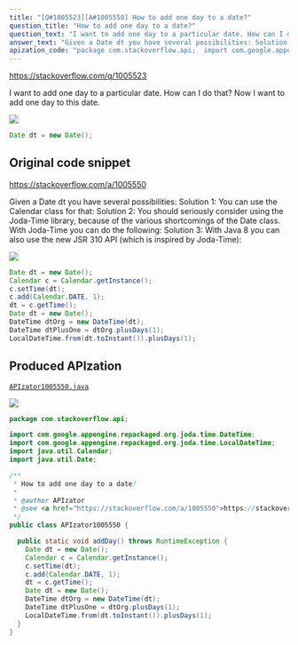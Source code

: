 ```yaml
---
title: "[Q#1005523][A#1005550] How to add one day to a date?"
question_title: "How to add one day to a date?"
question_text: "I want to add one day to a particular date. How can I do that? Now I want to add one day to this date."
answer_text: "Given a Date dt you have several possibilities: Solution 1: You can use the Calendar class for that: Solution 2: You should seriously consider using the Joda-Time library, because of the various shortcomings of the Date class. With Joda-Time you can do the following: Solution 3: With Java 8 you can also use the new JSR 310 API (which is inspired by Joda-Time):"
apization_code: "package com.stackoverflow.api;  import com.google.appengine.repackaged.org.joda.time.DateTime; import com.google.appengine.repackaged.org.joda.time.LocalDateTime; import java.util.Calendar; import java.util.Date;  /**  * How to add one day to a date?  *  * @author APIzator  * @see <a href=\"https://stackoverflow.com/a/1005550\">https://stackoverflow.com/a/1005550</a>  */ public class APIzator1005550 {    public static void addDay() throws RuntimeException {     Date dt = new Date();     Calendar c = Calendar.getInstance();     c.setTime(dt);     c.add(Calendar.DATE, 1);     dt = c.getTime();     Date dt = new Date();     DateTime dtOrg = new DateTime(dt);     DateTime dtPlusOne = dtOrg.plusDays(1);     LocalDateTime.from(dt.toInstant()).plusDays(1);   } }"
---
```


https://stackoverflow.com/q/1005523

I want to add one day to a particular date. How can I do that?
Now I want to add one day to this date.


<div class="code-logo"><img src="/stackoverflow.png" /></div>

```java
Date dt = new Date();
```


## Original code snippet

https://stackoverflow.com/a/1005550

Given a Date dt you have several possibilities:
Solution 1: You can use the Calendar class for that:
Solution 2: You should seriously consider using the Joda-Time library, because of the various shortcomings of the Date class. With Joda-Time you can do the following:
Solution 3: With Java 8 you can also use the new JSR 310 API (which is inspired by Joda-Time):

<div class="code-logo"><img src="/stackoverflow.png" /></div>

```java
Date dt = new Date();
Calendar c = Calendar.getInstance(); 
c.setTime(dt); 
c.add(Calendar.DATE, 1);
dt = c.getTime();
Date dt = new Date();
DateTime dtOrg = new DateTime(dt);
DateTime dtPlusOne = dtOrg.plusDays(1);
LocalDateTime.from(dt.toInstant()).plusDays(1);
```

## Produced APIzation

[`APIzator1005550.java`](https://github.com/pasqualesalza/apization-temp-data/raw/master/search/APIzator1005550.java)

<div class="code-logo"><img src="/apizator.png" /></div>

```java
package com.stackoverflow.api;

import com.google.appengine.repackaged.org.joda.time.DateTime;
import com.google.appengine.repackaged.org.joda.time.LocalDateTime;
import java.util.Calendar;
import java.util.Date;

/**
 * How to add one day to a date?
 *
 * @author APIzator
 * @see <a href="https://stackoverflow.com/a/1005550">https://stackoverflow.com/a/1005550</a>
 */
public class APIzator1005550 {

  public static void addDay() throws RuntimeException {
    Date dt = new Date();
    Calendar c = Calendar.getInstance();
    c.setTime(dt);
    c.add(Calendar.DATE, 1);
    dt = c.getTime();
    Date dt = new Date();
    DateTime dtOrg = new DateTime(dt);
    DateTime dtPlusOne = dtOrg.plusDays(1);
    LocalDateTime.from(dt.toInstant()).plusDays(1);
  }
}

```
